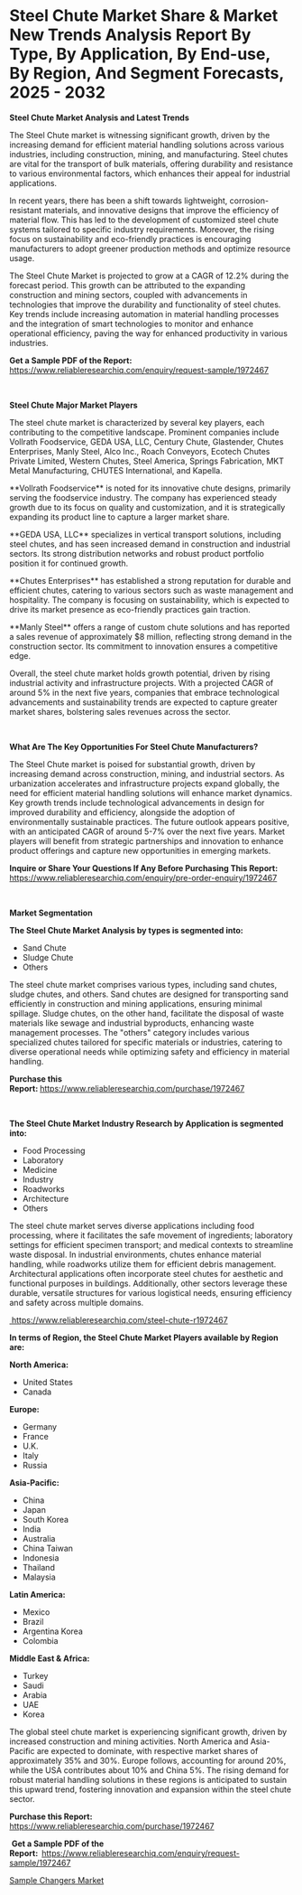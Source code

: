 <p><h1>Steel Chute Market Share & Market New Trends Analysis Report By Type, By Application, By End-use, By Region, And Segment Forecasts, 2025 - 2032</h1></p><p><strong>Steel Chute Market Analysis and Latest Trends</strong></p>
<p><p>The Steel Chute market is witnessing significant growth, driven by the increasing demand for efficient material handling solutions across various industries, including construction, mining, and manufacturing. Steel chutes are vital for the transport of bulk materials, offering durability and resistance to various environmental factors, which enhances their appeal for industrial applications. </p><p>In recent years, there has been a shift towards lightweight, corrosion-resistant materials, and innovative designs that improve the efficiency of material flow. This has led to the development of customized steel chute systems tailored to specific industry requirements. Moreover, the rising focus on sustainability and eco-friendly practices is encouraging manufacturers to adopt greener production methods and optimize resource usage.</p><p>The Steel Chute Market is projected to grow at a CAGR of 12.2% during the forecast period. This growth can be attributed to the expanding construction and mining sectors, coupled with advancements in technologies that improve the durability and functionality of steel chutes. Key trends include increasing automation in material handling processes and the integration of smart technologies to monitor and enhance operational efficiency, paving the way for enhanced productivity in various industries.</p></p>
<p><strong>Get a Sample PDF of the Report:&nbsp;</strong> <a href="https://www.reliableresearchiq.com/enquiry/request-sample/1972467?utm_campaign=2580&utm_medium=2&utm_source=Github&utm_content=ia&utm_term=10042025&utm_id=steel-chute">https://www.reliableresearchiq.com/enquiry/request-sample/1972467</a></p>
<p>&nbsp;</p>
<p><strong>Steel Chute Major Market Players</strong></p>
<p><p>The steel chute market is characterized by several key players, each contributing to the competitive landscape. Prominent companies include Vollrath Foodservice, GEDA USA, LLC, Century Chute, Glastender, Chutes Enterprises, Manly Steel, Alco Inc., Roach Conveyors, Ecotech Chutes Private Limited, Western Chutes, Steel America, Springs Fabrication, MKT Metal Manufacturing, CHUTES International, and Kapella.</p><p>**Vollrath Foodservice** is noted for its innovative chute designs, primarily serving the foodservice industry. The company has experienced steady growth due to its focus on quality and customization, and it is strategically expanding its product line to capture a larger market share.</p><p>**GEDA USA, LLC** specializes in vertical transport solutions, including steel chutes, and has seen increased demand in construction and industrial sectors. Its strong distribution networks and robust product portfolio position it for continued growth.</p><p>**Chutes Enterprises** has established a strong reputation for durable and efficient chutes, catering to various sectors such as waste management and hospitality. The company is focusing on sustainability, which is expected to drive its market presence as eco-friendly practices gain traction.</p><p>**Manly Steel** offers a range of custom chute solutions and has reported a sales revenue of approximately $8 million, reflecting strong demand in the construction sector. Its commitment to innovation ensures a competitive edge.</p><p>Overall, the steel chute market holds growth potential, driven by rising industrial activity and infrastructure projects. With a projected CAGR of around 5% in the next five years, companies that embrace technological advancements and sustainability trends are expected to capture greater market shares, bolstering sales revenues across the sector.</p></p>
<p>&nbsp;</p>
<p><strong>What Are The Key Opportunities For Steel Chute Manufacturers?</strong></p>
<p><p>The Steel Chute market is poised for substantial growth, driven by increasing demand across construction, mining, and industrial sectors. As urbanization accelerates and infrastructure projects expand globally, the need for efficient material handling solutions will enhance market dynamics. Key growth trends include technological advancements in design for improved durability and efficiency, alongside the adoption of environmentally sustainable practices. The future outlook appears positive, with an anticipated CAGR of around 5-7% over the next five years. Market players will benefit from strategic partnerships and innovation to enhance product offerings and capture new opportunities in emerging markets.</p></p>
<p><strong>Inquire or Share Your Questions If Any Before Purchasing This Report:</strong> <a href="https://www.reliableresearchiq.com/enquiry/pre-order-enquiry/1972467?utm_campaign=2580&utm_medium=2&utm_source=Github&utm_content=ia&utm_term=10042025&utm_id=steel-chute">https://www.reliableresearchiq.com/enquiry/pre-order-enquiry/1972467</a></p>
<p>&nbsp;</p>
<p><strong>Market Segmentation</strong></p>
<p><strong>The Steel Chute Market Analysis by types is segmented into:</strong></p>
<p><ul><li>Sand Chute</li><li>Sludge Chute</li><li>Others</li></ul></p>
<p><p>The steel chute market comprises various types, including sand chutes, sludge chutes, and others. Sand chutes are designed for transporting sand efficiently in construction and mining applications, ensuring minimal spillage. Sludge chutes, on the other hand, facilitate the disposal of waste materials like sewage and industrial byproducts, enhancing waste management processes. The "others" category includes various specialized chutes tailored for specific materials or industries, catering to diverse operational needs while optimizing safety and efficiency in material handling.</p></p>
<p><strong>Purchase this Report:&nbsp;</strong><a href="https://www.reliableresearchiq.com/purchase/1972467?utm_campaign=2580&utm_medium=2&utm_source=Github&utm_content=ia&utm_term=10042025&utm_id=steel-chute">https://www.reliableresearchiq.com/purchase/1972467</a></p>
<p>&nbsp;</p>
<p><strong>The Steel Chute Market Industry Research by Application is segmented into:</strong></p>
<p><ul><li>Food Processing</li><li>Laboratory</li><li>Medicine</li><li>Industry</li><li>Roadworks</li><li>Architecture</li><li>Others</li></ul></p>
<p><p>The steel chute market serves diverse applications including food processing, where it facilitates the safe movement of ingredients; laboratory settings for efficient specimen transport; and medical contexts to streamline waste disposal. In industrial environments, chutes enhance material handling, while roadworks utilize them for efficient debris management. Architectural applications often incorporate steel chutes for aesthetic and functional purposes in buildings. Additionally, other sectors leverage these durable, versatile structures for various logistical needs, ensuring efficiency and safety across multiple domains.</p></p>
<p><a href="https://www.reliableresearchiq.com/steel-chute-r1972467?utm_campaign=2580&utm_medium=2&utm_source=Github&utm_content=ia&utm_term=10042025&utm_id=steel-chute">&nbsp;https://www.reliableresearchiq.com/steel-chute-r1972467</a></p>
<p><strong>In terms of Region, the Steel Chute Market Players available by Region are:</strong></p>
<p>
    <p> <strong> North America: </strong>
        <ul>
            <li>United States</li>
            <li>Canada</li>
        </ul>
        </p> 
    <p> <strong> Europe: </strong>
        <ul>
            <li>Germany</li>
            <li>France</li>
            <li>U.K.</li>
            <li>Italy</li>
            <li>Russia</li>
        </ul>
        </p> 
    <p> <strong> Asia-Pacific: </strong>
        <ul>
            <li>China</li>
            <li>Japan</li>
            <li>South Korea</li>
            <li>India</li>
            <li>Australia</li>
            <li>China Taiwan</li>
            <li>Indonesia</li>
            <li>Thailand</li>
            <li>Malaysia</li>
        </ul>
        </p> 
    <p> <strong> Latin America: </strong>
        <ul>
            <li>Mexico</li>
            <li>Brazil</li>
            <li>Argentina Korea</li>
            <li>Colombia</li>
        </ul>
        </p> 
    <p> <strong> Middle East & Africa: </strong>
        <ul>
            <li>Turkey</li>
            <li>Saudi</li>
            <li>Arabia</li>
            <li>UAE</li>
            <li>Korea</li>
        </ul>
    </p>
    </p>
<p><p>The global steel chute market is experiencing significant growth, driven by increased construction and mining activities. North America and Asia-Pacific are expected to dominate, with respective market shares of approximately 35% and 30%. Europe follows, accounting for around 20%, while the USA contributes about 10% and China 5%. The rising demand for robust material handling solutions in these regions is anticipated to sustain this upward trend, fostering innovation and expansion within the steel chute sector.</p></p>
<p><strong>Purchase this Report: </strong><a href="https://www.reliableresearchiq.com/purchase/1972467?utm_campaign=2580&utm_medium=2&utm_source=Github&utm_content=ia&utm_term=10042025&utm_id=steel-chute">https://www.reliableresearchiq.com/purchase/1972467</a></p>
<p>&nbsp;<strong>Get a Sample PDF of the Report:&nbsp;&nbsp;</strong><a href="https://www.reliableresearchiq.com/enquiry/request-sample/1972467?utm_campaign=2580&utm_medium=2&utm_source=Github&utm_content=ia&utm_term=10042025&utm_id=steel-chute">https://www.reliableresearchiq.com/enquiry/request-sample/1972467</a></p>
<p><strong></strong></p>
<p><p><a href="https://github.com/mafuzakirju/Market-Research-Report-List-1/blob/main/sample-changers-market.md?utm_campaign=2580&utm_medium=2&utm_source=Github&utm_content=ia&utm_term=10042025&utm_id=steel-chute">Sample Changers Market</a></p></p>